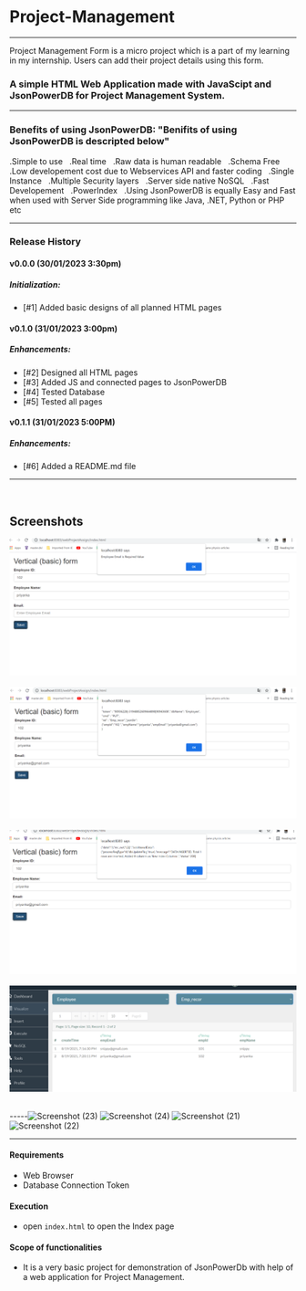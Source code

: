 # Project-Management

---------------------

Project Management Form is a micro project which is a part of my learning in my internship. Users can add their project details using this form.
  ### A simple **HTML Web Application** made with **JavaScipt** and **JsonPowerDB** for **Project Management System**.

----
  
### Benefits of using JsonPowerDB: "Benifits of using JsonPowerDB is descripted below"
   .Simple to use &nbsp;
   .Real time &nbsp;
   .Raw data is human readable &nbsp;
   .Schema Free &nbsp;
   .Low developement cost due to Webservices API and faster coding &nbsp;
   .Single Instance &nbsp;
   .Multiple Security layers &nbsp;
   .Server side native NoSQL &nbsp;
   .Fast Developement &nbsp;
   .PowerIndex &nbsp;
   .Using JsonPowerDB is equally Easy and Fast when used with Server Side programming like Java, .NET, Python or PHP etc&nbsp;
  
  ------
 ### Release History
#### v0.0.0 (30/01/2023 3:30pm)
##### Initialization:
- [#1] Added basic designs of all planned HTML pages

 #### v0.1.0 (31/01/2023 3:00pm)
##### Enhancements:
- [#2] Designed all HTML pages
- [#3] Added JS and connected pages to JsonPowerDB
- [#4] Tested Database
- [#5] Tested all pages

#### v0.1.1 (31/01/2023 5:00PM)
##### Enhancements:
- [#6] Added a README.md file

---
&nbsp;&nbsp;

## Screenshots
![Validation](https://github.com/snippy066/assignment/blob/main/projectImage/assign1.png)&nbsp;&nbsp;
![Executation](https://github.com/snippy066/assignment/blob/main/projectImage/assign2.png)&nbsp;&nbsp;
![Result](https://github.com/snippy066/assignment/blob/main/projectImage/assign3.png)&nbsp;&nbsp;
![Database](https://github.com/snippy066/assignment/blob/main/projectImage/assign4.png)&nbsp;&nbsp;


-----![Screenshot (23)](https://user-images.githubusercontent.com/91370703/215752430-743b4eb3-9aa1-431a-8284-f09f2ef1890a.png)
![Screenshot (24)](https://user-images.githubusercontent.com/91370703/215752440-c474d23b-1490-4b7b-968b-ae76aa8919c6.png)
![Screenshot (21)](https://user-images.githubusercontent.com/91370703/215752447-69543125-ca8a-4d6e-bb2b-e2630f4a120a.png)
![Screenshot (22)](https://user-images.githubusercontent.com/91370703/215752451-41f66c06-6bce-4dbf-824c-a1f09320d757.png)

  _____________________
#### Requirements
  * Web Browser
  * Database Connection Token
  
#### Execution
* open `index.html` to open the Index page

#### Scope of functionalities
* It is a very basic project for demonstration of JsonPowerDb with help of a web application for Project Management. 
